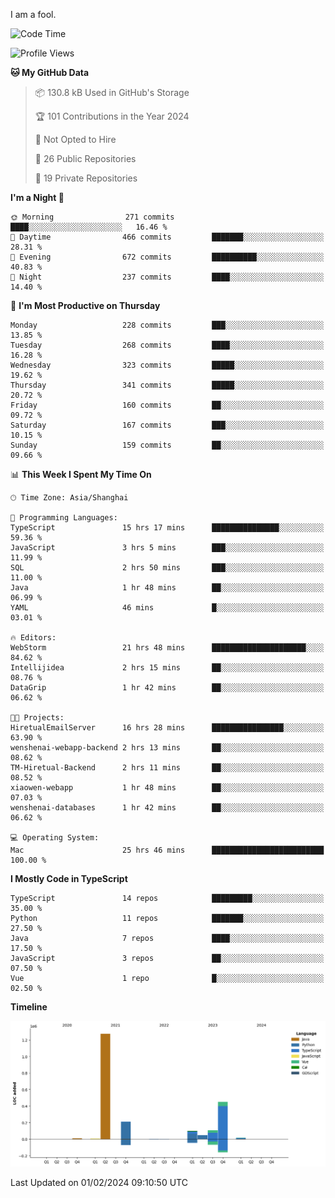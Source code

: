 I am a fool.

<!--START_SECTION:waka-->
![Code Time](http://img.shields.io/badge/Code%20Time-1%2C173%20hrs%2023%20mins-blue)

![Profile Views](http://img.shields.io/badge/Profile%20Views-0-blue)

**🐱 My GitHub Data** 

> 📦 130.8 kB Used in GitHub's Storage 
 > 
> 🏆 101 Contributions in the Year 2024
 > 
> 🚫 Not Opted to Hire
 > 
> 📜 26 Public Repositories 
 > 
> 🔑 19 Private Repositories 
 > 
**I'm a Night 🦉** 

```text
🌞 Morning                271 commits         ████░░░░░░░░░░░░░░░░░░░░░   16.46 % 
🌆 Daytime                466 commits         ███████░░░░░░░░░░░░░░░░░░   28.31 % 
🌃 Evening                672 commits         ██████████░░░░░░░░░░░░░░░   40.83 % 
🌙 Night                  237 commits         ████░░░░░░░░░░░░░░░░░░░░░   14.40 % 
```
📅 **I'm Most Productive on Thursday** 

```text
Monday                   228 commits         ███░░░░░░░░░░░░░░░░░░░░░░   13.85 % 
Tuesday                  268 commits         ████░░░░░░░░░░░░░░░░░░░░░   16.28 % 
Wednesday                323 commits         █████░░░░░░░░░░░░░░░░░░░░   19.62 % 
Thursday                 341 commits         █████░░░░░░░░░░░░░░░░░░░░   20.72 % 
Friday                   160 commits         ██░░░░░░░░░░░░░░░░░░░░░░░   09.72 % 
Saturday                 167 commits         ███░░░░░░░░░░░░░░░░░░░░░░   10.15 % 
Sunday                   159 commits         ██░░░░░░░░░░░░░░░░░░░░░░░   09.66 % 
```


📊 **This Week I Spent My Time On** 

```text
🕑︎ Time Zone: Asia/Shanghai

💬 Programming Languages: 
TypeScript               15 hrs 17 mins      ███████████████░░░░░░░░░░   59.36 % 
JavaScript               3 hrs 5 mins        ███░░░░░░░░░░░░░░░░░░░░░░   11.99 % 
SQL                      2 hrs 50 mins       ███░░░░░░░░░░░░░░░░░░░░░░   11.00 % 
Java                     1 hr 48 mins        ██░░░░░░░░░░░░░░░░░░░░░░░   06.99 % 
YAML                     46 mins             █░░░░░░░░░░░░░░░░░░░░░░░░   03.01 % 

🔥 Editors: 
WebStorm                 21 hrs 48 mins      █████████████████████░░░░   84.62 % 
Intellijidea             2 hrs 15 mins       ██░░░░░░░░░░░░░░░░░░░░░░░   08.76 % 
DataGrip                 1 hr 42 mins        ██░░░░░░░░░░░░░░░░░░░░░░░   06.62 % 

🐱‍💻 Projects: 
HiretualEmailServer      16 hrs 28 mins      ████████████████░░░░░░░░░   63.90 % 
wenshenai-webapp-backend 2 hrs 13 mins       ██░░░░░░░░░░░░░░░░░░░░░░░   08.62 % 
TM-Hiretual-Backend      2 hrs 11 mins       ██░░░░░░░░░░░░░░░░░░░░░░░   08.52 % 
xiaowen-webapp           1 hr 48 mins        ██░░░░░░░░░░░░░░░░░░░░░░░   07.03 % 
wenshenai-databases      1 hr 42 mins        ██░░░░░░░░░░░░░░░░░░░░░░░   06.62 % 

💻 Operating System: 
Mac                      25 hrs 46 mins      █████████████████████████   100.00 % 
```

**I Mostly Code in TypeScript** 

```text
TypeScript               14 repos            █████████░░░░░░░░░░░░░░░░   35.00 % 
Python                   11 repos            ███████░░░░░░░░░░░░░░░░░░   27.50 % 
Java                     7 repos             ████░░░░░░░░░░░░░░░░░░░░░   17.50 % 
JavaScript               3 repos             ██░░░░░░░░░░░░░░░░░░░░░░░   07.50 % 
Vue                      1 repo              █░░░░░░░░░░░░░░░░░░░░░░░░   02.50 % 
```



**Timeline**

![Lines of Code chart](https://raw.githubusercontent.com/VeejaLiu/VeejaLiu/master/assets/bar_graph.png)


 Last Updated on 01/02/2024 09:10:50 UTC
<!--END_SECTION:waka-->
